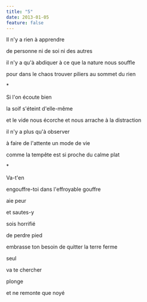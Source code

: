 ```yaml
---
title: "5"
date: 2013-01-05
feature: false
---
```


Il n'y a rien à apprendre

de personne
ni de soi ni des autres

il n'y a qu'à abdiquer
à ce que la nature nous souffle

pour dans le chaos trouver piliers
au sommet du rien

\*

Si l'on écoute bien

la soif s'éteint d'elle-même

et le vide nous écorche et nous arrache
à la distraction

il n'y a plus qu'à observer

à faire de l'attente
un mode de vie

comme la tempête est si proche
du calme plat

\*

Va-t'en

engouffre-toi
dans l'effroyable
gouffre

aie peur

et sautes-y

sois horrifié

de perdre pied

embrasse
ton besoin
de quitter
la terre ferme

seul

va te chercher

plonge

et ne remonte
que noyé
